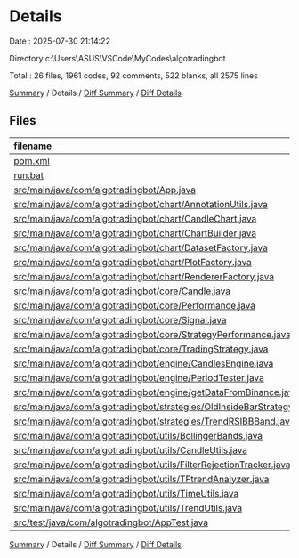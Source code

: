 # Details

Date : 2025-07-30 21:14:22

Directory c:\\Users\\ASUS\\VSCode\\MyCodes\\algotradingbot

Total : 26 files,  1961 codes, 92 comments, 522 blanks, all 2575 lines

[Summary](results.md) / Details / [Diff Summary](diff.md) / [Diff Details](diff-details.md)

## Files
| filename | language | code | comment | blank | total |
| :--- | :--- | ---: | ---: | ---: | ---: |
| [pom.xml](/pom.xml) | XML | 87 | 2 | 15 | 104 |
| [run.bat](/run.bat) | Batch | 3 | 0 | 1 | 4 |
| [src/main/java/com/algotradingbot/App.java](/src/main/java/com/algotradingbot/App.java) | Java | 9 | 2 | 7 | 18 |
| [src/main/java/com/algotradingbot/chart/AnnotationUtils.java](/src/main/java/com/algotradingbot/chart/AnnotationUtils.java) | Java | 122 | 21 | 34 | 177 |
| [src/main/java/com/algotradingbot/chart/CandleChart.java](/src/main/java/com/algotradingbot/chart/CandleChart.java) | Java | 166 | 2 | 38 | 206 |
| [src/main/java/com/algotradingbot/chart/ChartBuilder.java](/src/main/java/com/algotradingbot/chart/ChartBuilder.java) | Java | 67 | 1 | 26 | 94 |
| [src/main/java/com/algotradingbot/chart/DatasetFactory.java](/src/main/java/com/algotradingbot/chart/DatasetFactory.java) | Java | 138 | 0 | 20 | 158 |
| [src/main/java/com/algotradingbot/chart/PlotFactory.java](/src/main/java/com/algotradingbot/chart/PlotFactory.java) | Java | 130 | 4 | 33 | 167 |
| [src/main/java/com/algotradingbot/chart/RendererFactory.java](/src/main/java/com/algotradingbot/chart/RendererFactory.java) | Java | 38 | 0 | 9 | 47 |
| [src/main/java/com/algotradingbot/core/Candle.java](/src/main/java/com/algotradingbot/core/Candle.java) | Java | 61 | 0 | 17 | 78 |
| [src/main/java/com/algotradingbot/core/Performance.java](/src/main/java/com/algotradingbot/core/Performance.java) | Java | 36 | 2 | 10 | 48 |
| [src/main/java/com/algotradingbot/core/Signal.java](/src/main/java/com/algotradingbot/core/Signal.java) | Java | 85 | 3 | 20 | 108 |
| [src/main/java/com/algotradingbot/core/StrategyPerformance.java](/src/main/java/com/algotradingbot/core/StrategyPerformance.java) | Java | 37 | 0 | 12 | 49 |
| [src/main/java/com/algotradingbot/core/TradingStrategy.java](/src/main/java/com/algotradingbot/core/TradingStrategy.java) | Java | 81 | 5 | 25 | 111 |
| [src/main/java/com/algotradingbot/engine/CandlesEngine.java](/src/main/java/com/algotradingbot/engine/CandlesEngine.java) | Java | 77 | 1 | 17 | 95 |
| [src/main/java/com/algotradingbot/engine/PeriodTester.java](/src/main/java/com/algotradingbot/engine/PeriodTester.java) | Java | 107 | 6 | 31 | 144 |
| [src/main/java/com/algotradingbot/engine/getDataFromBinance.java](/src/main/java/com/algotradingbot/engine/getDataFromBinance.java) | Java | 66 | 1 | 20 | 87 |
| [src/main/java/com/algotradingbot/strategies/OldInsideBarStrategy.java](/src/main/java/com/algotradingbot/strategies/OldInsideBarStrategy.java) | Java | 57 | 0 | 19 | 76 |
| [src/main/java/com/algotradingbot/strategies/TrendRSIBBBand.java](/src/main/java/com/algotradingbot/strategies/TrendRSIBBBand.java) | Java | 140 | 18 | 45 | 203 |
| [src/main/java/com/algotradingbot/utils/BollingerBands.java](/src/main/java/com/algotradingbot/utils/BollingerBands.java) | Java | 11 | 0 | 4 | 15 |
| [src/main/java/com/algotradingbot/utils/CandleUtils.java](/src/main/java/com/algotradingbot/utils/CandleUtils.java) | Java | 74 | 5 | 21 | 100 |
| [src/main/java/com/algotradingbot/utils/FilterRejectionTracker.java](/src/main/java/com/algotradingbot/utils/FilterRejectionTracker.java) | Java | 85 | 7 | 20 | 112 |
| [src/main/java/com/algotradingbot/utils/TFtrendAnalyzer.java](/src/main/java/com/algotradingbot/utils/TFtrendAnalyzer.java) | Java | 47 | 0 | 14 | 61 |
| [src/main/java/com/algotradingbot/utils/TimeUtils.java](/src/main/java/com/algotradingbot/utils/TimeUtils.java) | Java | 28 | 0 | 11 | 39 |
| [src/main/java/com/algotradingbot/utils/TrendUtils.java](/src/main/java/com/algotradingbot/utils/TrendUtils.java) | Java | 198 | 6 | 49 | 253 |
| [src/test/java/com/algotradingbot/AppTest.java](/src/test/java/com/algotradingbot/AppTest.java) | Java | 11 | 6 | 4 | 21 |

[Summary](results.md) / Details / [Diff Summary](diff.md) / [Diff Details](diff-details.md)